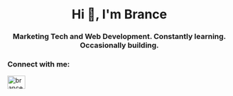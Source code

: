 <h1 align="center">Hi 👋, I'm Brance</h1>
<h3 align="center">Marketing Tech and Web Development. Constantly learning. Occasionally building.</h3>

<h3 align="left">Connect with me:</h3>
<p align="left">
<a href="https://linkedin.com/in/brancesharp" target="blank"><img align="center" src="https://raw.githubusercontent.com/rahuldkjain/github-profile-readme-generator/master/src/images/icons/Social/linked-in-alt.svg" alt="brancesharp" height="30" width="40" /></a>
</p>
